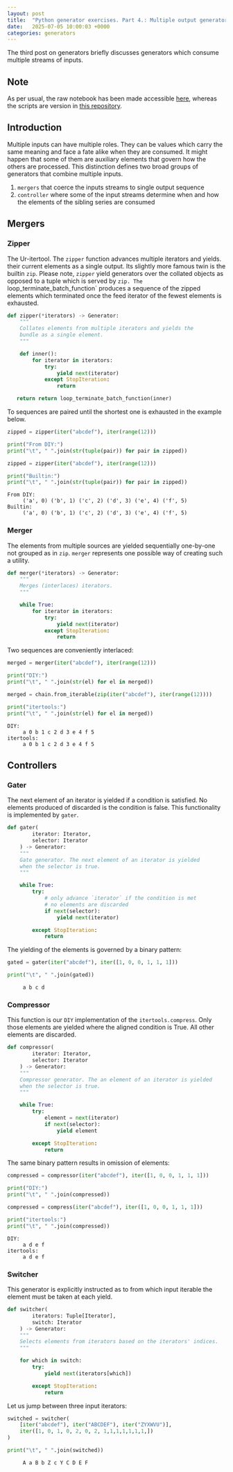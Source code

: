 ```yaml
---
layout: post
title:  "Python generator exercises. Part 4.: Multiple output generators"
date:   2025-07-05 10:00:03 +0000
categories: generators
---
```




The third post on generators briefly discusses generators which consume multiple streams of inputs.

## Note

As per usual, the raw notebook has been made accessible [here](https://github.com/bhornung11/bhornung11.github.io/blob/main/assets/py-gen-ex-04/py-gen-ex-04.py), whereas the scripts are version in [this repository](https://github.com/bhornung11/python.generator.exercises/tree/main).

## Introduction

Multiple inputs can have multiple roles. They can be values which carry the same meaning and face a fate alike when they are consumed. It might happen that some of them are auxiliary elements that govern how the others are processed. This distinction defines two broad groups of generators that combine multiple inputs.

1. `mergers` that coerce the inputs streams to single output sequence
2. `controller` where some of the input streams determine when and how the elements of the sibling series are consumed

## Mergers

### Zipper

The Ur-itertool. The `zipper` function advances multiple iterators and yields. their current elements as a single output. Its slightly more famous twin is the builtin `zip`. Please note, `zipper` yield generators over the collated objects as opposed to a tuple which is served by `zip. The `loop_terminate_batch_function` produces a sequence of the zipped elements which terminated once the feed iterator of the fewest elements is exhausted.

```python
def zipper(*iterators) -> Generator:
    """
    Collates elements from multiple iterators and yields the
    bundle as a single element.
    """

    def inner():
        for iterator in iterators:
            try:
                yield next(iterator)
            except StopIteration:
                return

   return return loop_terminate_batch_function(inner)
```

To sequences are paired until the shortest one is exhausted in the example below.


```python
zipped = zipper(iter("abcdef"), iter(range(12)))

print("From DIY:")
print("\t", " ".join(str(tuple(pair)) for pair in zipped))

zipped = zipper(iter("abcdef"), iter(range(12)))

print("Builtin:")
print("\t", " ".join(str(tuple(pair)) for pair in zipped))
```

    From DIY:
    	 ('a', 0) ('b', 1) ('c', 2) ('d', 3) ('e', 4) ('f', 5)
    Builtin:
    	 ('a', 0) ('b', 1) ('c', 2) ('d', 3) ('e', 4) ('f', 5)


### Merger

The elements from multiple sources are yielded sequentially one-by-one not grouped as in `zip`. `merger` represents one possible way of creating such a utility.

```python
def merger(*iterators) -> Generator:
    """
    Merges (interlaces) iterators.
    """

    while True:
        for iterator in iterators:
            try:
                yield next(iterator)
            except StopIteration:
                return
```

Two sequences are conveniently interlaced:


```python
merged = merger(iter("abcdef"), iter(range(12)))

print("DIY:")
print("\t", " ".join(str(el) for el in merged))

merged = chain.from_iterable(zip(iter("abcdef"), iter(range(12))))

print("itertools:")
print("\t", " ".join(str(el) for el in merged))
```

    DIY:
    	 a 0 b 1 c 2 d 3 e 4 f 5
    itertools:
    	 a 0 b 1 c 2 d 3 e 4 f 5


## Controllers

### Gater

The next element of an iterator is yielded if a condition is satisfied. No elements produced of discarded is the condition is false. This functionality is implemented by `gater`.

```python
def gater(
        iterator: Iterator,
        selector: Iterator
    ) -> Generator:
    """
    Gate generator. The next element of an iterator is yielded
    when the selector is true.
    """

    while True:
        try:
            # only advance `iterator` if the condition is met
            # no elements are discarded
            if next(selector):
                yield next(iterator)

        except StopIteration:
            return
```

The yielding of the elements is governed by a binary pattern:


```python
gated = gater(iter("abcdef"), iter([1, 0, 0, 1, 1, 1]))

print("\t", " ".join(gated))
```

    	 a b c d


### Compressor

This function is our `DIY` implementation of the `itertools.compress`. Only those elements are yielded where the aligned condition is True. All other elements are discarded.

```python
def compressor(
        iterator: Iterator,
        selector: Iterator
    ) -> Generator:
    """
    Compressor generator. The an element of an iterator is yielded
    when the selector is true.
    """

    while True:
        try:
            element = next(iterator)
            if next(selector):
                yield element

        except StopIteration:
            return
```

The same binary pattern results in omission of elements:


```python
compressed = compressor(iter("abcdef"), iter([1, 0, 0, 1, 1, 1]))

print("DIY:")
print("\t", " ".join(compressed))

compressed = compress(iter("abcdef"), iter([1, 0, 0, 1, 1, 1]))

print("itertools:")
print("\t", " ".join(compressed))
```

    DIY:
    	 a d e f
    itertools:
    	 a d e f


### Switcher

This generator is explicitly instructed as to from which input iterable the element must be taken at each yield.

```python
def switcher(
        iterators: Tuple[Iterator],
        switch: Iterator
    ) -> Generator:
    """
    Selects elements from iterators based on the iterators' indices.
    """

    for which in switch:
        try:
            yield next(iterators[which])

        except StopIteration:
            return
```
Let us jump between three input iterators:


```python
switched = switcher(
    [iter("abcdef"), iter("ABCDEF"), iter("ZYXWVU")],
    iter([1, 0, 1, 0, 2, 0, 2, 1,1,1,1,1,1,1,])
)

print("\t", " ".join(switched))
```

    	 A a B b Z c Y C D E F

